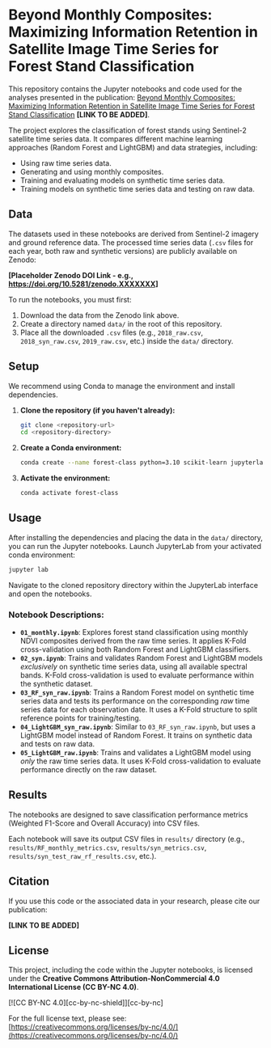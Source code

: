 # Beyond Monthly Composites: Maximizing Information Retention in Satellite Image Time Series for Forest Stand Classification

This repository contains the Jupyter notebooks and code used for the analyses presented in the publication: [Beyond Monthly Composites: Maximizing Information Retention in Satellite Image Time Series for Forest Stand Classification]() **[LINK TO BE ADDED]**.

The project explores the classification of forest stands using Sentinel-2 satellite time series data. It compares different machine learning approaches (Random Forest and LightGBM) and data strategies, including:
*   Using raw time series data.
*   Generating and using monthly composites.
*   Training and evaluating models on synthetic time series data.
*   Training models on synthetic time series data and testing on raw data.

## Data

The datasets used in these notebooks are derived from Sentinel-2 imagery and ground reference data. The processed time series data (`.csv` files for each year, both raw and synthetic versions) are publicly available on Zenodo:

**[Placeholder Zenodo DOI Link - e.g., https://doi.org/10.5281/zenodo.XXXXXXX]**

To run the notebooks, you must first:
1.  Download the data from the Zenodo link above.
2.  Create a directory named `data/` in the root of this repository.
3.  Place all the downloaded `.csv` files (e.g., `2018_raw.csv`, `2018_syn_raw.csv`, `2019_raw.csv`, etc.) inside the `data/` directory.

## Setup

We recommend using Conda to manage the environment and install dependencies.

1.  **Clone the repository (if you haven't already):**
    ```bash
    git clone <repository-url>
    cd <repository-directory>
    ```

2.  **Create a Conda environment:**
    ```bash
    conda create --name forest-class python=3.10 scikit-learn jupyterlab lightgbm pandas numpy tqdm ipywidgets -c conda-forge
    ```

3.  **Activate the environment:**
    ```bash
    conda activate forest-class
    ```

## Usage
After installing the dependencies and placing the data in the `data/` directory, you can run the Jupyter notebooks. Launch JupyterLab from your activated conda environment:

```bash
jupyter lab
```

Navigate to the cloned repository directory within the JupyterLab interface and open the notebooks.

### Notebook Descriptions:

*   **`01_monthly.ipynb`**: Explores forest stand classification using monthly NDVI composites derived from the raw time series. It applies K-Fold cross-validation using both Random Forest and LightGBM classifiers.
*   **`02_syn.ipynb`**: Trains and validates Random Forest and LightGBM models *exclusively* on synthetic time series data, using all available spectral bands. K-Fold cross-validation is used to evaluate performance within the synthetic dataset.
*   **`03_RF_syn_raw.ipynb`**: Trains a Random Forest model on synthetic time series data and tests its performance on the corresponding *raw* time series data for each observation date. It uses a K-Fold structure to split reference points for training/testing.
*   **`04_LightGBM_syn_raw.ipynb`**: Similar to `03_RF_syn_raw.ipynb`, but uses a LightGBM model instead of Random Forest. It trains on synthetic data and tests on raw data.
*   **`05_LightGBM_raw.ipynb`**: Trains and validates a LightGBM model using *only* the raw time series data. It uses K-Fold cross-validation to evaluate performance directly on the raw dataset.

## Results

The notebooks are designed to save classification performance metrics (Weighted F1-Score and Overall Accuracy) into CSV files.

Each notebook will save its output CSV files in `results/` directory (e.g., `results/RF_monthly_metrics.csv`, `results/syn_metrics.csv`, `results/syn_test_raw_rf_results.csv`, etc.).

## Citation

If you use this code or the associated data in your research, please cite our publication:

**[LINK TO BE ADDED]**

## License

This project, including the code within the Jupyter notebooks, is licensed under the **Creative Commons Attribution-NonCommercial 4.0 International License (CC BY-NC 4.0)**.

[![CC BY-NC 4.0][cc-by-nc-shield]][cc-by-nc]

For the full license text, please see: [https://creativecommons.org/licenses/by-nc/4.0/](https://creativecommons.org/licenses/by-nc/4.0/)